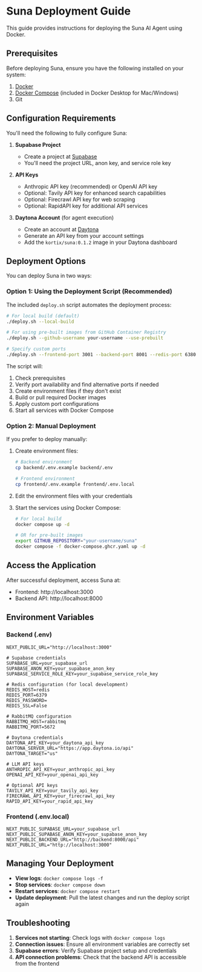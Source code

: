 # Suna Deployment Guide

This guide provides instructions for deploying the Suna AI Agent using Docker.

## Prerequisites

Before deploying Suna, ensure you have the following installed on your system:

1. [Docker](https://docs.docker.com/get-docker/)
2. [Docker Compose](https://docs.docker.com/compose/install/) (included in Docker Desktop for Mac/Windows)
3. Git

## Configuration Requirements

You'll need the following to fully configure Suna:

1. **Supabase Project**
   - Create a project at [Supabase](https://supabase.com/dashboard/projects)
   - You'll need the project URL, anon key, and service role key

2. **API Keys**
   - Anthropic API key (recommended) or OpenAI API key
   - Optional: Tavily API key for enhanced search capabilities
   - Optional: Firecrawl API key for web scraping
   - Optional: RapidAPI key for additional API services

3. **Daytona Account** (for agent execution)
   - Create an account at [Daytona](https://app.daytona.io/)
   - Generate an API key from your account settings
   - Add the `kortix/suna:0.1.2` image in your Daytona dashboard

## Deployment Options

You can deploy Suna in two ways:

### Option 1: Using the Deployment Script (Recommended)

The included `deploy.sh` script automates the deployment process:

```bash
# For local build (default)
./deploy.sh --local-build

# For using pre-built images from GitHub Container Registry
./deploy.sh --github-username your-username --use-prebuilt

# Specify custom ports
./deploy.sh --frontend-port 3001 --backend-port 8001 --redis-port 6380 --rabbitmq-port 5673
```

The script will:
1. Check prerequisites
2. Verify port availability and find alternative ports if needed
3. Create environment files if they don't exist
4. Build or pull required Docker images
5. Apply custom port configurations
6. Start all services with Docker Compose

### Option 2: Manual Deployment

If you prefer to deploy manually:

1. Create environment files:
   ```bash
   # Backend environment
   cp backend/.env.example backend/.env
   
   # Frontend environment
   cp frontend/.env.example frontend/.env.local
   ```

2. Edit the environment files with your credentials

3. Start the services using Docker Compose:
   ```bash
   # For local build
   docker compose up -d
   
   # OR for pre-built images
   export GITHUB_REPOSITORY="your-username/suna"
   docker compose -f docker-compose.ghcr.yaml up -d
   ```

## Access the Application

After successful deployment, access Suna at:
- Frontend: http://localhost:3000
- Backend API: http://localhost:8000

## Environment Variables

### Backend (.env)

```
NEXT_PUBLIC_URL="http://localhost:3000"

# Supabase credentials
SUPABASE_URL=your_supabase_url
SUPABASE_ANON_KEY=your_supabase_anon_key
SUPABASE_SERVICE_ROLE_KEY=your_supabase_service_role_key

# Redis configuration (for local development)
REDIS_HOST=redis
REDIS_PORT=6379
REDIS_PASSWORD=
REDIS_SSL=False

# RabbitMQ configuration
RABBITMQ_HOST=rabbitmq
RABBITMQ_PORT=5672

# Daytona credentials
DAYTONA_API_KEY=your_daytona_api_key
DAYTONA_SERVER_URL="https://app.daytona.io/api"
DAYTONA_TARGET="us"

# LLM API keys
ANTHROPIC_API_KEY=your_anthropic_api_key
OPENAI_API_KEY=your_openai_api_key

# Optional API keys
TAVILY_API_KEY=your_tavily_api_key
FIRECRAWL_API_KEY=your_firecrawl_api_key
RAPID_API_KEY=your_rapid_api_key
```

### Frontend (.env.local)

```
NEXT_PUBLIC_SUPABASE_URL=your_supabase_url
NEXT_PUBLIC_SUPABASE_ANON_KEY=your_supabase_anon_key
NEXT_PUBLIC_BACKEND_URL="http://backend:8000/api"
NEXT_PUBLIC_URL="http://localhost:3000"
```

## Managing Your Deployment

- **View logs**: `docker compose logs -f`
- **Stop services**: `docker compose down`
- **Restart services**: `docker compose restart`
- **Update deployment**: Pull the latest changes and run the deploy script again

## Troubleshooting

1. **Services not starting**: Check logs with `docker compose logs`
2. **Connection issues**: Ensure all environment variables are correctly set
3. **Supabase errors**: Verify Supabase project setup and credentials
4. **API connection problems**: Check that the backend API is accessible from the frontend